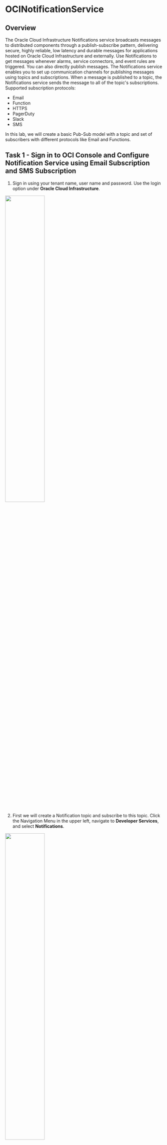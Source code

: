 # OCINotificationService

## Overview
The Oracle Cloud Infrastructure Notifications service broadcasts messages to distributed components through a publish-subscribe pattern, delivering secure, highly reliable, low latency and durable messages for applications hosted on Oracle Cloud Infrastructure and externally. Use Notifications to get messages whenever alarms, service connectors, and event rules are triggered. You can also directly publish messages. The Notifications service enables you to set up communication channels for publishing messages using topics and subscriptions. When a message is published to a topic, the Notifications service sends the message to all of the topic's subscriptions.
Supported subscription protocols:
- Email
- Function
- HTTPS
- PagerDuty
- Slack
- SMS

In this lab, we will create a basic Pub-Sub model with a topic and set of subscribers with different protocols like Email and Functions.

## Task 1 - Sign in to OCI Console and Configure Notification Service using Email Subscription and SMS Subscription
1. Sign in using your tenant name, user name and password. Use the login option under **Oracle Cloud Infrastructure**.
  <img src="https://user-images.githubusercontent.com/77334410/134939102-96e76d6c-febd-4d8d-8f02-1279244af722.png" height="50%" width="50%"/>

2. First we will create a Notification topic and subscribe to this topic. Click the Navigation Menu in the upper left, navigate to **Developer Services**, and select **Notifications**.
  <img src="https://user-images.githubusercontent.com/77334410/134951340-4293c336-2cc0-4eba-96cb-e5ea70882fed.png" height="50%" width="50%"/>

3. Click **Create Topic** and fill out the dialog box:
    - Name: Provide a name
    - Description: Provide a description.<br/>
   Click **Create**.
   <img src="https://user-images.githubusercontent.com/77334410/134952200-826b27bb-9438-4273-9ac3-794187cb9684.png" height="50%" width="50%"/>

4. **Creating an Email Subscription**<br/>
Once the topic state changes to **Active**, Click the topic Name. Click **Create Subscription** and fill out the dialog box:
    - PROTOCOL: Email
    - EMAIL: Provide your email id.<br/>
  Click **Create**.<br/>
 <img src="https://user-images.githubusercontent.com/77334410/135036605-164e0b2d-ab29-4a7c-8c3c-5f9720ac89ce.png" height="30%" width="30%"/><br/>
5. Subscription details screen will be displayed with subscription status showing Pending.<br/>
 Check the email account you specified and click the verification link for this subscription. Switch back to OCI console window and verify the subscription status changed to   **Active**. You may need to refresh your browser.<br/>
<img src="https://user-images.githubusercontent.com/77334410/135037481-24576ec2-e103-4923-bec9-9ff6fe6fbefb.png"  height="50%" width="50%"/>

6. **Creating an SMS Subscription**<br/>
 Click the topic Name. Click **Create Subscription** and fill out the dialog box:
    - PROTOCOL: SMS
    - Country: Select the country from the list<br/>
    - Phone Number: Provide your phone number
  Click **Create**.<br/>
<img src="https://user-images.githubusercontent.com/77334410/135043654-f97366ee-544b-4ebb-b67b-80f8a198b2a6.png" height="50%" width="50%"/>

7. Subscription details screen will be displayed with subscription status showing Pending.<br/>
 Check the SMS received on the number you specified and reply back with 'CONFIRM CODE_NO' for this subscription. Switch back to OCI console window and verify the subscription status changed to **Active**. You may need to refresh your browser.<br/>
 NOTE : International SMS capabilities are required if SMS messages come from a phone number in another country. 
 
8. **Creating a Slack Subscription**<br/>
Click the topic Name. Click **Create Subscription** and fill out the dialog box:
    - PROTOCOL: Slack
    - URL: Incoming webhook URL<br/>
    NOTE : the webhook URL can be obtained by following the steps mentioned <a href="https://api.slack.com/messaging/webhooks#getting_started">Here</a><br/>
  Click **Create**.<br/>
  <img src="https://user-images.githubusercontent.com/77334410/135049247-5128d280-848d-4a46-a17f-969eeafb0c00.png" height="50%" width="50%"/><br/>
  
7. Subscription details screen will be displayed with subscription status showing Pending.<br/>
 Check the Slack app for the Confirmation URL and click the link.<br/>
 <img src="https://user-images.githubusercontent.com/77334410/135050254-d07a0ec4-8552-417d-888a-a8a4cb6a3396.png" height="50%" width="50%"/><br/>
 <img src="https://user-images.githubusercontent.com/77334410/135050460-0a8d659b-a199-4d25-88cc-ade0af4198e6.png" height="50%" width="50%"/><br/>
 Switch back to OCI console window and verify the subscription status changed to **Active**. You may need to refresh your browser.<br/>
 
8. You are now subscribed to a Notification topic with Email, SMS and Slack subscriptions. Next we will configure Events that will publish messages to this Notification topic.<br/>
From OCI Services menu, under **Observability and Management**, click **Events Service**.<br/>
Click **Create Rule**, Fill out the dialog box:
    - **DISPLAY NAME** : Provide a name
    - **DESCRIPTION** : Provide a description<br/>
Under Rule Conditions
Ensure **Event Type** is selected
    - **SERVICE NAME**: Object Storage
    - **EVENT TYPE** : Choose these 4 Types from the drop down menu. Bucket - Create, Bucket - Delete, Bucket - Update
    - **ACTION TYPE**: Notifications
    - **NOTIFICATIONS COMPARTMENT**: Choose your compartment
    - **TOPIC**: Choose the topic created earlier<br/>
Click **Create Rule**.<br/>
<img src="https://user-images.githubusercontent.com/77334410/135039083-de543718-dc08-407e-9fec-282a01f7371f.png"/>

9. We have now configured Notification service and tied events to it with a specific compartment. When a new bucket is created, deleted or updated in Object Storage, an email notification will be sent to the email address specified.
10. To verify the subscription, create a bucket in Object storage. <br/>
  From the OCI Services menu, under **Storage**, click **Object Storage and Archive Storage**. Select the compartment assigned to you from drop down menu on left part of the screen under Buckets and click **Create Bucket**.<br/>
NOTE: Ensure the correct Compartment is selected under COMPARTMENT list.
11. Provide a name for the bucket, leave the default options and click **Create**
  <img src="https://user-images.githubusercontent.com/77334410/135040115-374c34cb-d14e-4d18-9081-ba9a60e0009a.png" height="30%" width="30%"/>
  
12. Switch to your email account and verify an event indicating Object Storage Bucket create was successful.
<img src="https://user-images.githubusercontent.com/77334410/135041132-79388b02-43d2-4168-9064-46e1a4fc2d56.png" height="30%" width="30%"/>
13. Repeat the same steps by updating the bucket and deleting the bucket and verify the Notification received in Slack and SMS.
<img src="https://user-images.githubusercontent.com/77334410/135050917-feebe9b1-733e-4887-833b-bcaab4d37465.png" height="30%" width="30%"/>







  
 


